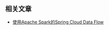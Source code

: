 ## 相关文章

+ [使用Apache Spark的Spring Cloud Data Flow](http://tu-yucheng.github.io/springcloud/2023/05/13/spring-cloud-data-flow-spark.html)